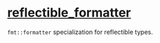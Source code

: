# [reflectible_formatter](reflectible_formatter.hpp)

`fmt::formatter` specialization for reflectible types.